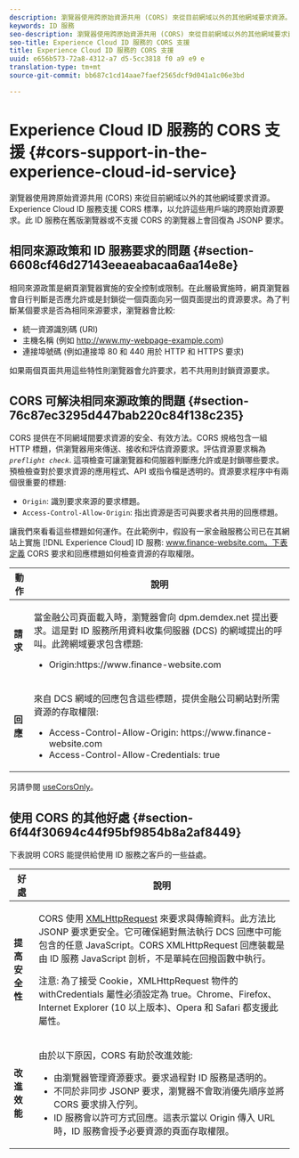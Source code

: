 ```yaml
---
description: 瀏覽器使用跨原始資源共用 (CORS) 來從目前網域以外的其他網域要求資源。Experience Cloud ID 服務支援 CORS 標準，以允許這些用戶端的跨原始資源要求。此 ID 服務在舊版瀏覽器或不支援 CORS 的瀏覽器上會回復為 JSONP 要求。
keywords: ID 服務
seo-description: 瀏覽器使用跨原始資源共用 (CORS) 來從目前網域以外的其他網域要求資源。Experience Cloud ID 服務支援 CORS 標準，以允許這些用戶端的跨原始資源要求。此 ID 服務在舊版瀏覽器或不支援 CORS 的瀏覽器上會回復為 JSONP 要求。
seo-title: Experience Cloud ID 服務的 CORS 支援
title: Experience Cloud ID 服務的 CORS 支援
uuid: e656b573-72a8-4312-a7 d5-5cc3818 f0 a9 e9 e
translation-type: tm+mt
source-git-commit: bb687c1cd14aae7faef2565dcf9d041a1c06e3bd

---
```



# Experience Cloud ID 服務的 CORS 支援 {#cors-support-in-the-experience-cloud-id-service}

瀏覽器使用跨原始資源共用 (CORS) 來從目前網域以外的其他網域要求資源。Experience Cloud ID 服務支援 CORS 標準，以允許這些用戶端的跨原始資源要求。此 ID 服務在舊版瀏覽器或不支援 CORS 的瀏覽器上會回復為 JSONP 要求。

## 相同來源政策和 ID 服務要求的問題 {#section-6608cf46d27143eeaeabacaa6aa14e8e}

相同來源政策是網頁瀏覽器實施的安全控制或限制。在此層級實施時，網頁瀏覽器會自行判斷是否應允許或是封鎖從一個頁面向另一個頁面提出的資源要求。為了判斷某個要求是否為相同來源要求，瀏覽器會比較:

* 統一資源識別碼 (URI)
* 主機名稱 (例如 http://www.my-webpage-example.com)
* 連接埠號碼 (例如連接埠 80 和 440 用於 HTTP 和 HTTPS 要求)

如果兩個頁面共用這些特性則瀏覽器會允許要求，若不共用則封鎖資源要求。

## CORS 可解決相同來源政策的問題 {#section-76c87ec3295d447bab220c84f138c235}

CORS 提供在不同網域間要求資源的安全、有效方法。CORS 規格包含一組 HTTP 標題，供瀏覽器用來傳送、接收和評估資源要求。評估資源要求稱為 *`preflight check`*. 這項檢查可讓瀏覽器和伺服器判斷應允許或是封鎖哪些要求。預檢檢查對於要求資源的應用程式、API 或指令檔是透明的。資源要求程序中有兩個很重要的標題:

* `Origin`: 識別要求來源的要求標題。
* `Access-Control-Allow-Origin`: 指出資源是否可與要求者共用的回應標題。

讓我們來看看這些標題如何運作。在此範例中，假設有一家金融服務公司已在其網站上實施 [!DNL Experience Cloud] ID 服務: www.finance-website.com。下表定義 CORS 要求和回應標題如何檢查資源的存取權限。

<table id="table_B004ACF52B5A4D33B1DCF7EA77BE4E6D"> 
 <thead> 
  <tr> 
   <th colname="col1" class="entry"> 動作 </th> 
   <th colname="col2" class="entry"> 說明 </th> 
  </tr> 
 </thead>
 <tbody> 
  <tr> 
   <td colname="col1"> <p> <b>請求</b> </p> </td> 
   <td colname="col2"> <p>當金融公司頁面載入時，瀏覽器會向 <span class="codeph">dpm.demdex.net</span> 提出要求。這是對 ID 服務所用資料收集伺服器 (DCS) 的網域提出的呼叫。此跨網域要求包含標題: </p> <p> 
     <ul class="simplelist"> 
      <li> <span class="codeph"> Origin:https://www.finance-website.com</span> </li> 
     </ul> </p> </td> 
  </tr> 
  <tr> 
   <td colname="col1"> <p> <b>回應</b> </p> </td> 
   <td colname="col2"> <p>來自 DCS 網域的回應包含這些標題，提供金融公司網站對所需資源的存取權限: </p> <p> 
     <ul class="simplelist"> 
      <li> <span class="codeph"> Access-Control-Allow-Origin: https://www.finance-website.com</span> </li> 
      <li> <span class="codeph"> Access-Control-Allow-Credentials: true</span> </li> 
     </ul> </p> </td> 
  </tr> 
 </tbody> 
</table>

另請參閱 [useCorsOnly](../mcvid-library/mcvid-function-vars/mcvid-use-cors-only.md#reference-8a9a143d838b48d6b23329b84b13e1fa)。

## 使用 CORS 的其他好處 {#section-6f44f30694c44f95bf9854b8a2af8449}

下表說明 CORS 能提供給使用 ID 服務之客戶的一些益處。

<table id="table_AEB51A263D454F90B66E8C8D0513CF79"> 
 <thead> 
  <tr> 
   <th colname="col1" class="entry"> 好處 </th> 
   <th colname="col2" class="entry"> 說明 </th> 
  </tr>
 </thead>
 <tbody> 
  <tr> 
   <td colname="col1"> <p><b>提高安全性</b> </p> </td> 
   <td colname="col2"> <p>CORS 使用 <a href="https://developer.mozilla.org/en-US/docs/Web/API/XMLHttpRequest" format="https" scope="external"> XMLHttpRequest</a> 來要求與傳輸資料。此方法比 JSONP 要求更安全。它可確保絕對無法執行 DCS 回應中可能包含的任意 JavaScript。CORS XMLHttpRequest 回應裝載是由 ID 服務 JavaScript 剖析，不是單純在回撥函數中執行。 </p> <p> <p>注意: 為了接受 Cookie，<span class="codeph">XMLHttpRequest</span> 物件的 <span class="codeph">withCredentials</span> 屬性必須設定為 <span class="codeph">true</span>。Chrome、Firefox、Internet Explorer (10 以上版本)、Opera 和 Safari 都支援此屬性。 </p> </p> </td> 
  </tr> 
  <tr> 
   <td colname="col1"> <p><b>改進效能</b> </p> </td> 
   <td colname="col2"> <p>由於以下原因，CORS 有助於改進效能: </p> 
    <ul id="ul_EC3A178003A94D70883B914050D7C464"> 
     <li id="li_F8B44352BFBB46CDBD07AE40B9F2D0EC">由瀏覽器管理資源要求。要求過程對 ID 服務是透明的。 </li> 
     <li id="li_C63E43A4CAB84210AB6A39100E5864BE">不同於非同步 JSONP 要求，瀏覽器不會取消優先順序並將 CORS 要求排入佇列。 </li> 
     <li id="li_1A2A15F591B84D1BAED3CFAB391EEBEC">ID 服務會以許可方式回應。這表示當以 <span class="codeph">Origin</span> 傳入 URL 時，ID 服務會授予必要資源的頁面存取權限。 </li> 
    </ul> </td> 
  </tr> 
 </tbody> 
</table>

